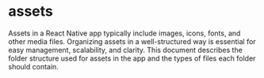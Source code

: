 # assets

Assets in a React Native app typically include images, icons, fonts, and other media files. Organizing assets in a well-structured way is essential for easy management, scalability, and clarity. This document describes the folder structure used for assets in the app and the types of files each folder should contain.

